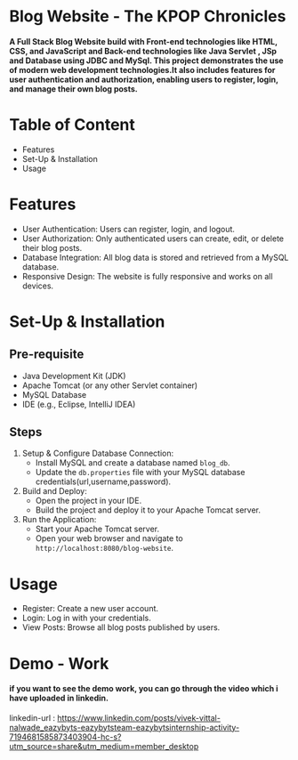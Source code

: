  # Blog Website - The KPOP Chronicles 

#### A Full Stack Blog Website build with Front-end technologies like HTML, CSS, and JavaScript and Back-end technologies like Java Servlet , JSp and Database using JDBC and MySql. This project demonstrates the use of modern web development technologies.It also includes features for user authentication and authorization, enabling users to register, login, and manage their own blog posts.

# Table of Content
- Features
- Set-Up & Installation
- Usage

# Features
- User Authentication: Users can register, login, and logout.
- User Authorization: Only authenticated users can create, edit, or delete their blog posts.
- Database Integration: All blog data is stored and retrieved from a MySQL database.
- Responsive Design: The website is fully responsive and works on all devices.

# Set-Up & Installation
## Pre-requisite
- Java Development Kit (JDK)
- Apache Tomcat (or any other Servlet container)
- MySQL Database
- IDE (e.g., Eclipse, IntelliJ IDEA)

## Steps 
1. Setup & Configure Database Connection:
      - Install MySQL and create a database named `blog_db`.
      - Update the `db.properties` file with your MySQL database credentials(url,username,password).
2. Build and Deploy:
      - Open the project in your IDE.
      - Build the project and deploy it to your Apache Tomcat server.
3. Run the Application:
      - Start your Apache Tomcat server.
      - Open your web browser and navigate to `http://localhost:8080/blog-website`.

# Usage
- Register: Create a new user account.
- Login: Log in with your credentials.
- View Posts: Browse all blog posts published by users.

# Demo - Work
#### if you want to see the demo work, you can go through the video which i have uploaded in linkedin.
linkedin-url : https://www.linkedin.com/posts/vivek-vittal-nalwade_eazybyts-eazybytsteam-eazybytsinternship-activity-7194681585873403904-hc-s?utm_source=share&utm_medium=member_desktop

